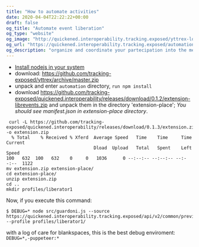 ```yaml
---
title: "How to automate activities"
date: 2020-04-04T22:22:22+00:00
draft: false
og_title: "Automate event liberation"
og_type: "website"
og_image: "http://quickened.interoperability.tracking.exposed/yttrex-logo.jpg"
og_url: "https://quickened.interoperability.tracking.exposed/automation"
og_description: "organize and coordinate your partecipation into the metadata liberation!"
---
```


* [Install nodejs in your system](https://nodejs.org/en/download://nodejs.org/en/download/)
* download: https://github.com/tracking-exposed/yttrex/archive/master.zip
* unpack and enter `automation` directory, `run npm install`
* download https://github.com/tracking-exposed/quickened.interoperability/releases/download/0.1.2/extension-librevents.zip and unpack them in the directory 'extension-place'; _You should see manifest.json in extension-place directory_.

```
 curl -L https://github.com/tracking-exposed/quickened.interoperability/releases/download/0.1.3/extension.zip -o extension.zip
  % Total    % Received % Xferd  Average Speed   Time    Time     Time  Current
                                 Dload  Upload   Total   Spent    Left  Speed
100   632  100   632    0     0   1036      0 --:--:-- --:--:-- --:--:--  1122
mv extension.zip extension-place/
cd extension-place/
unzip extension.zip
cd ..
mkdir profiles/liberator1
```

Now, if you execute this command:

```
$ DEBUG=* node src/guardoni.js --source https://quickened.interoperability.tracking.exposed/api/v2/common/previews/guardoni --profile profiles/liberator1/
```

with a log of care for blankspaces, this is the best debug enviroment: `DEBUG=*,-puppeteer:*`
